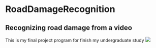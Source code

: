 # RoadDamageRecognition
Recognizing road damage from a video
---
This is my final project program for finish my undergraduate study
![](https://imgur.com/a/YWw1Dje)
